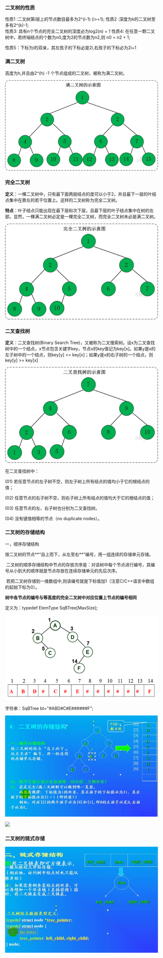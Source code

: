 ### 二叉树的性质
性质1 :二叉树第i层上的节点数目最多为2^(i-1) (i>=1);
性质2 :深度为k的二叉树至多有2^(k)-1;  
性质3: 具有n个节点的完全二叉树的深度必为log2(n) + 1 
性质4: 在任意一颗二叉树中，若终端结点的个数为n0,度为2的节点数为n2,则 n0 = n2 + 1;

性质5：下标为i的双亲，其左孩子的下标必是2i,右孩子的下标必为2i+1

### **满二叉树** 

高度为h,并且由2^(h) -1 个节点组成的二叉树，被称为满二叉树。

![](manerchashu.jpg)

### 完全二叉树

**定义**：一棵二叉树中，只有最下面两层结点的度可以小于2，并且最下一层的叶结点集中在靠左的若干位置上。这样的二叉树称为完全二叉树。

 **特点**：叶子结点只能出现在最下层和次下层，且最下层的叶子结点集中在树的左部。显然，一棵满二叉树必定是一棵完全二叉树，而完全二叉树未必是满二叉树。 

![](wanquanerchashu.jpg)



### 二叉查找树

**定义**：二叉查找树(Binary Search Tree)，又被称为二叉搜索树。设x为二叉查找树中的一个结点，x节点包含关键字key，节点x的key值记为key[x]。如果y是x的左子树中的一个结点，则key[y] <= key[x]；如果y是x的右子树的一个结点，则key[y] >= key[x] 

![](erchachaozhaoshu.jpg)



在二叉查找树中： 

(01) 若任意节点的左子树不空，则左子树上所有结点的值均小于它的根结点的值；

(02) 任意节点的右子树不空，则右子树上所有结点的值均大于它的根结点的值； 

(03) 任意节点的左、右子树也分别为二叉查找树。 

(04) 没有键值相等的节点（no duplicate nodes）。 

### 二叉树的存储结构

一，顺序存储结构

按二叉树的节点**“自上而下，从左至右**”编号，用一组连续的存储单元存储。

 二叉树的顺序存储结构中节点的存放次序是：对该树中每个节点进行编号，其编号从小到大的顺序就是节点存放在连续存储单元的先后次序。 

 若把二叉树存储到一维数组中,则该编号就是下标值加1（注意C/C++语言中数组的起始下标为0）。 

**树中各节点的编号与等高度的完全二叉树中对应位置上节点的编号相同** 

定义为：typedef ElemType SqBTree[MaxSize]; 

![](shunxuerchashu.jpg)

字符串：SqBTree bt="#ABD#C#E######F"; 

![](shunxu.jpg)

![](C:\Users\yuanshuai\Desktop\tree\bushiwanquan.jpg)



### 二叉树的链式存储

![](lianshicunchu.jpg)















